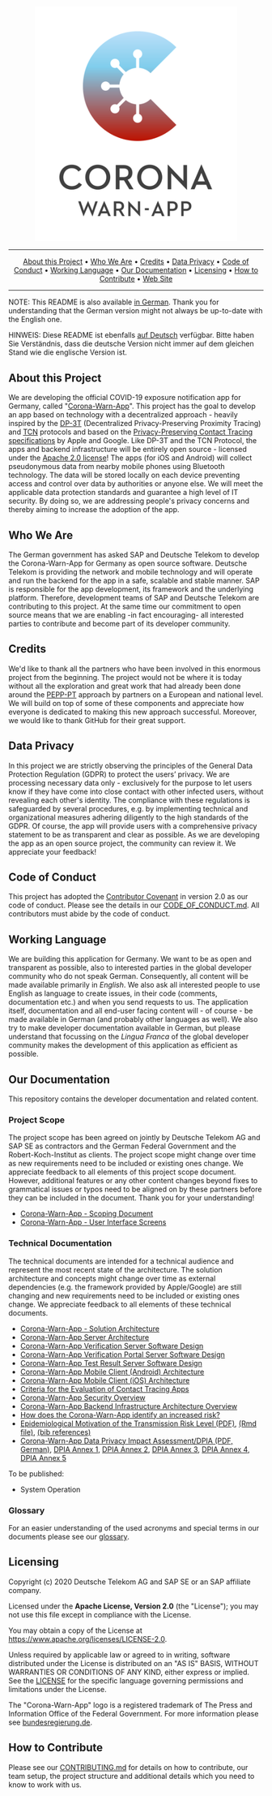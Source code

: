 <p align="center">
 <a href="https://www.coronawarn.app/en/"><img src="https://raw.githubusercontent.com/corona-warn-app/cwa-documentation/master/images/CWA_title.png" width="400"></a>
</p>

<hr />
<p align="center">
    <a href="#about-this-project">About this Project</a> • 
    <a href="#who-we-are">Who We Are</a> •
    <a href="#credits">Credits</a> •
    <a href="#data-privacy">Data Privacy</a> •
    <a href="#code-of-conduct">Code of Conduct</a> •
    <a href="#working-language">Working Language</a> •
    <a href="#our-documentation">Our Documentation</a> •
    <a href="#licensing">Licensing</a> •
    <a href="#how-to-contribute">How to Contribute</a> •
    <a href="https://www.coronawarn.app/en/">Web Site</a>
</p>
<hr />

NOTE: This README is also available [in German](translations/README.de.md). Thank you for understanding that the German version might not always be up-to-date with the English one.

HINWEIS: Diese README ist ebenfalls [auf Deutsch](translations/README.de.md) verfügbar. Bitte haben Sie Verständnis, dass die deutsche Version nicht immer auf dem gleichen Stand wie die englische Version ist.

## About this Project
We are developing the official COVID-19 exposure notification app for Germany, called "<a href="https://www.coronawarn.app/en/">Corona-Warn-App</a>". This project has the goal to develop an app based on technology with a decentralized approach -  heavily inspired by the [DP-3T](https://github.com/DP-3T/documents) (Decentralized Privacy-Preserving Proximity Tracing) and [TCN](https://tcn-coalition.org/) protocols and based on the [Privacy-Preserving Contact Tracing specifications](https://www.apple.com/covid19/contacttracing/) by Apple and Google. Like DP-3T and the TCN Protocol, the apps and backend infrastructure will be entirely open source - licensed under the [Apache 2.0 license](LICENSE)! The apps (for iOS and Android) will collect pseudonymous data from nearby mobile phones using Bluetooth technology. The data will be stored locally on each device preventing access and control over data by authorities or anyone else. We will meet the applicable data protection standards and guarantee a high level of IT security. By doing so, we are addressing people's privacy concerns and thereby aiming to increase the adoption of the app.

## Who We Are

The German government has asked SAP and Deutsche Telekom to develop the Corona-Warn-App for Germany as open source software. Deutsche Telekom is providing the network and mobile technology and will operate and run the backend for the app in a safe, scalable and stable manner. SAP is responsible for the app development, its framework and the underlying platform. Therefore, development teams of SAP and Deutsche Telekom are contributing to this project. At the same time our commitment to open source means that we are enabling -in fact encouraging- all interested parties to contribute and become part of its developer community.

## Credits

We'd like to thank all the partners who have been involved in this enormous project from the beginning. The project would not be where it is today without all the exploration and great work that had already been done around the [PEPP-PT](https://www.pepp-pt.org/) approach by partners on a European and national level. We will build on top of some of these components and appreciate how everyone is dedicated to making this new approach successful. Moreover, we would like to thank GitHub for their great support.

## Data Privacy

In this project we are strictly observing the principles of the General Data Protection Regulation (GDPR) to protect the users’ privacy. We are processing necessary data only - exclusively for the purpose to let users know if they have come into close contact with other infected users, without revealing each other's identity. The compliance with these regulations is safeguarded by several procedures, e.g. by implementing technical and organizational measures adhering diligently to the high standards of the GDPR. Of course, the app will provide users with a comprehensive privacy statement to be as transparent and clear as possible. As we are developing the app as an open source project, the community can review it. We appreciate your feedback!

## Code of Conduct

This project has adopted the [Contributor Covenant](https://www.contributor-covenant.org/) in version 2.0 as our code of conduct. Please see the details in our [CODE_OF_CONDUCT.md](CODE_OF_CONDUCT.md). All contributors must abide by the code of conduct.

## Working Language

We are building this application for Germany. We want to be as open and transparent as possible, also to interested parties in the global developer community who do not speak German. Consequently, all content will be made available primarily in _English_. We also ask all interested people to use English as language to create issues, in their code (comments, documentation etc.) and when you send requests to us. The application itself, documentation and all end-user facing content will - of course - be made available in German (and probably other languages as well). We also try to make developer documentation available in German, but please understand that focussing on the _Lingua Franca_ of the global developer community makes the development of this application as efficient as possible.

## Our Documentation

This repository contains the developer documentation and related content.

### Project Scope
The project scope has been agreed on jointly by Deutsche Telekom AG and SAP SE as contractors and the German Federal Government and the Robert-Koch-Institut as clients. The project scope might change over time as new requirements need to be included or existing ones change. We appreciate feedback to all elements of this project scope document. However, additional features or any other content changes beyond fixes to grammatical issues or typos need to be aligned on by these partners before they can be included in the document. Thank you for your understanding!
- [Corona-Warn-App - Scoping Document](scoping_document.md)
- [Corona-Warn-App - User Interface Screens](ui_screens.md)

### Technical Documentation
The technical documents are intended for a technical audience and represent the most recent state of the architecture. The solution architecture and concepts might change over time as external dependencies (e.g. the framework provided by Apple/Google) are still changing and new requirements need to be included or existing ones change. We appreciate feedback to all elements of these technical documents. 

* [Corona-Warn-App - Solution Architecture](solution_architecture.md)
* [Corona-Warn-App Server Architecture](https://github.com/corona-warn-app/cwa-server/blob/master/docs/ARCHITECTURE.md)
* [Corona-Warn-App Verification Server Software Design](https://github.com/corona-warn-app/cwa-verification-server/blob/master/docs/architecture-overview.md)
* [Corona-Warn-App Verification Portal Server Software Design](https://github.com/corona-warn-app/cwa-verification-portal/blob/master/docs/architecture-overview.md)
* [Corona-Warn-App Test Result Server Software Design](https://github.com/corona-warn-app/cwa-testresult-server/blob/master/docs/architecture-overview.md)
* [Corona-Warn-App Mobile Client (Android) Architecture](https://github.com/corona-warn-app/cwa-app-android/blob/master/docs/architecture-overview.md)
* [Corona-Warn-App Mobile Client (iOS) Architecture](https://github.com/corona-warn-app/cwa-app-ios/blob/develop/docs/architecture-overview.md)
* [Criteria for the Evaluation of Contact Tracing Apps](pruefsteine.md)
* [Corona-Warn-App Security Overview](overview-security.md)
* [Corona-Warn-App Backend Infrastructure Architecture Overview](https://github.com/corona-warn-app/cwa-documentation/blob/master/backend-infrastructure-architecture.pdf)
* [How does the Corona-Warn-App identify an increased risk?](cwa-risk-assessment.md)
* [Epidemiological Motivation of the Transmission Risk Level (PDF)](https://github.com/corona-warn-app/cwa-documentation/blob/master/transmission_risk.pdf), [(Rmd file)](https://github.com/corona-warn-app/cwa-documentation/blob/master/transmission_risk.Rmd), [(bib references)](https://github.com/corona-warn-app/cwa-documentation/blob/master/transmission_risk_references.bib)
* [Corona-Warn-App Data Privacy Impact Assessment/DPIA (PDF, German)](https://www.coronawarn.app/assets/documents/cwa-datenschutz-folgenabschaetzung.pdf), [DPIA Annex 1](https://www.coronawarn.app/assets/documents/cwa-datenschutz-folgenabschaetzung-anlage1.pdf), [DPIA Annex 2](https://www.coronawarn.app/assets/documents/cwa-datenschutz-folgenabschaetzung-anlage2.pdf), [DPIA Annex 3](https://www.coronawarn.app/assets/documents/cwa-datenschutz-folgenabschaetzung-anlage3.pdf), [DPIA Annex 4](https://www.coronawarn.app/assets/documents/cwa-datenschutz-folgenabschaetzung-anlage4.pdf), [DPIA Annex 5](https://www.coronawarn.app/assets/documents/cwa-datenschutz-folgenabschaetzung-anlage5.pdf)

To be published:
* System Operation

### Glossary
For an easier understanding of the used acronyms and special terms in our documents please see our [glossary](glossary.md).

## Licensing

Copyright (c) 2020 Deutsche Telekom AG and SAP SE or an SAP affiliate company.

Licensed under the **Apache License, Version 2.0** (the "License"); you may not use this file except in compliance with the License. 

You may obtain a copy of the License at https://www.apache.org/licenses/LICENSE-2.0.

Unless required by applicable law or agreed to in writing, software distributed under the License is distributed on an "AS IS" BASIS, WITHOUT WARRANTIES OR CONDITIONS OF ANY KIND, either express or implied. See the [LICENSE](./LICENSE) for the specific language governing permissions and limitations under the License.

The "Corona-Warn-App" logo is a registered trademark of The Press and Information Office of the Federal Government. For more information please see [bundesregierung.de](https://www.bundesregierung.de/breg-en/federal-government/federal-press-office).

## How to Contribute

Please see our [CONTRIBUTING.md](CONTRIBUTING.md) for details on how to contribute, our team setup, the project structure and additional details which you need to know to work with us.
